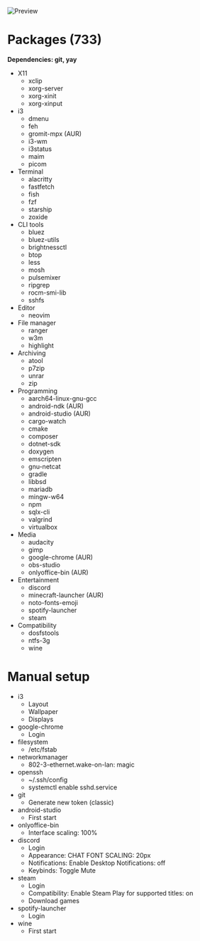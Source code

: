 ![Preview](/preview.png)

# Packages (733)
**Dependencies: git, yay**
- X11
  - xclip
  - xorg-server
  - xorg-xinit
  - xorg-xinput
- i3
  - dmenu
  - feh
  - gromit-mpx (AUR)
  - i3-wm
  - i3status
  - maim
  - picom
- Terminal
  - alacritty
  - fastfetch
  - fish
  - fzf
  - starship
  - zoxide
- CLI tools
  - bluez
  - bluez-utils
  - brightnessctl
  - btop
  - less
  - mosh
  - pulsemixer
  - ripgrep
  - rocm-smi-lib
  - sshfs
- Editor
  - neovim
- File manager
  - ranger
  - w3m
  - highlight
- Archiving
  - atool
  - p7zip
  - unrar
  - zip
- Programming
  - aarch64-linux-gnu-gcc
  - android-ndk (AUR)
  - android-studio (AUR)
  - cargo-watch
  - cmake
  - composer
  - dotnet-sdk
  - doxygen
  - emscripten
  - gnu-netcat
  - gradle
  - libbsd
  - mariadb
  - mingw-w64
  - npm
  - sqlx-cli
  - valgrind
  - virtualbox
- Media
  - audacity
  - gimp
  - google-chrome (AUR)
  - obs-studio
  - onlyoffice-bin (AUR)
- Entertainment
  - discord
  - minecraft-launcher (AUR)
  - noto-fonts-emoji
  - spotify-launcher
  - steam
- Compatibility
  - dosfstools
  - ntfs-3g
  - wine

# Manual setup
- i3
  - Layout
  - Wallpaper
  - Displays
- google-chrome
  - Login
- filesystem
  - /etc/fstab
- networkmanager
  - 802-3-ethernet.wake-on-lan: magic
- openssh
  - ~/.ssh/config
  - systemctl enable sshd.service
- git
  - Generate new token (classic)
- android-studio
  - First start
- onlyoffice-bin
  - Interface scaling: 100%
- discord
  - Login
  - Appearance: CHAT FONT SCALING: 20px
  - Notifications: Enable Desktop Notifications: off
  - Keybinds: Toggle Mute
- steam
  - Login
  - Compatibility: Enable Steam Play for supported titles: on
  - Download games
- spotify-launcher
  - Login
- wine
  - First start
